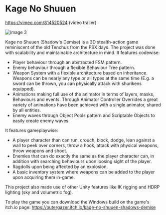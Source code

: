 # Kage No Shuuen

https://vimeo.com/814520524 (video trailer)

![image 3](https://user-images.githubusercontent.com/71871620/230915125-a4170bee-cb97-4571-a2f3-2683df3572af.png)


Kage no Shuuen (Shadow's Demise) is a 3D stealth-action game reminiscent of the old Tenchus from the PSX days.
The project was done with scalability and maintainable architecture in mind. 
It features codewise:
- Player behaviour through an abstracted FSM pattern.
- Enemy behaviour through a flexible Behaviour Tree pattern.
- Weapon System with a flexible architecture based on inheritance. Weapons can be nearly any type or all types at the same time (E.g. a sword can be thrown, you can physically attack with shurikens equipped).
- Animations making full use of the animator in terms of layers, masks, Behaviours and events. Through Animator Controller Overrides a great variety of animations have been achieved with a single animator, shared by all entities.
- Enemy waves through Object Pools pattern and Scriptable Objects to easily create enemy waves.

It features gameplaywise:
- A player character than can run, crouch, block, dodge, lean against a wall to peek over corners, throw a hook, attack with physical weapons, throw weapons and shoot.
- Enemies that can do exactly the same as the player character can, in addition with searching behaviours upon loosing sight of the player.
- Ragdolls upon being affected by an explosion.
- A basic inventory system where weapons can be added to the player upon acquiring them in-game.

This project also made use of other Unity features like IK rigging and HDRP lighting (sky and volumetric fog).

To play the game you can download the Windows build on the game's itch.io page: https://outergazer.itch.io/kage-no-shuuen-shadows-demise
